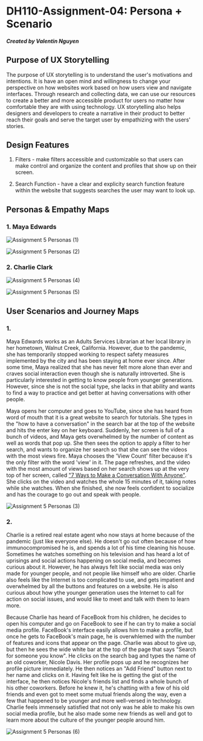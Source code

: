 # DH110-Assignment-04: Persona + Scenario
#####  Created by Valentin Nguyen

## Purpose of UX Storytelling

The purpose of UX storytelling is to understand the user's motivations and intentions. It is have an open mind and willingness to change your perspective on how websites work based on how users view and navigate interfaces. Through research and collecting data, we can use our resources to create a better and more accessible product for users no matter how comfortable they are with using technology. UX storytelling also helps designers and developers to create a narrative in their product to better reach their goals and serve the target user by empathizing with the users' stories.  


## Design Features

1. Filters - make filters accessible and customizable so that users can make control and organize the content and profiles that show up on their screen.

2. Search Function - have a clear and explicity search function feature within the website that suggests searches the user may want to look up.


## Personas & Empathy Maps

### 1. Maya Edwards

![Assignment 5 Personas (1)](https://user-images.githubusercontent.com/81778205/116372663-81044700-a7c1-11eb-9660-3f0aafb4e2fd.png)

![Assignment 5 Personas (2)](https://user-images.githubusercontent.com/81778205/116372679-8497ce00-a7c1-11eb-9cfc-409fbe16922a.png)


### 2. Charlie Clark

![Assignment 5 Personas (4)](https://user-images.githubusercontent.com/81778205/116372736-95484400-a7c1-11eb-8f08-d282908d5029.png)

![Assignment 5 Personas (5)](https://user-images.githubusercontent.com/81778205/116372747-98dbcb00-a7c1-11eb-9f68-fb6d65e0b0f0.png)


## User Scenarios and Journey Maps

### 1.

Maya Edwards works as an Adults Services Librarian at her local library in her hometown, Walnut Creek, California. However, due to the pandemic, she has temporarily stopped working to respect safety measures implemented by the city and has been staying at home ever since. After some time, Maya realized that she has never felt more alone than ever and craves social interaction even though she is naturally introverted. She is particularly interested in getting to know people from younger generations. However, since she is not the social type, she lacks in that ability and wants to find a way to practice and get better at having conversations with other people.

Maya opens her computer and goes to YouTube, since she has heard from word of mouth that it is a great website to search for tutorials. She types in the "how to have a conversation" in the search bar at the top of the website and hits the enter key on her keyboard. Suddenly, her screen is full of a bunch of videos, and Maya gets overwhelmed by the number of content as well as words that pop up. She then sees the option to apply a filter to her search, and wants to organize her search so that she can see the videos with the most views fire. Maya chooses the 'View Count' filter because it's the only filter with the word 'view' in it. The page refreshes, and the video with the most amount of views based on her search shows up at the very top of her screen, called ["7 Ways to Make a Conversation With Anyone"](https://www.youtube.com/watch?v=F4Zu5ZZAG7I&t=181s). She clicks on the video and watches the whole 15 minutes of it, taking notes while she watches. When she finished, she now feels confident to socialize and has the courage to go out and speak with people.

![Assignment 5 Personas (3)](https://user-images.githubusercontent.com/81778205/116372768-9da07f00-a7c1-11eb-8326-2d2aae0e316d.png)

### 2.

Charlie is a retired real estate agent who now stays at home because of the pandemic (just like everyone else). He doesn't go out often because of how immunocompromised he is, and spends a lot of his time cleaning his house. Sometimes he watches something on his television and has heard a lot of uprisings and social actions happening on social media, and becomes curious about it. However, he has always felt like social media was only made for younger people, and not people like himself who are older. Charlie also feels like the Internet is too complicated to use, and gets impatient and overwhelmed by all the buttons and features on a website. He is also curious about how ythe younger generation uses the Internet to call for action on social issues, and would like to meet and talk with them to learn more.

Because Charlie has heard of FaceBook from his children, he decides to open his computer and go on FaceBook to see if he can try to make a social media profile. FaceBook's interface easily allows him to make a profile, but once he gets to FaceBook's main page, he is overwhlemed with the number of features and icons that appear on the page. Charlie was about to give up, but then he sees the wide white bar at the top of the page that says "Search for someone you know". He clicks on the search bag and types the name of an old coworker, Nicole Davis. Her profile pops up and he recognizes her profile picture immediately. He then notices an "Add Friend" button next to her name and clicks on it. Having felt like he is getting the gist of the interface, he then notices Nicole's friends list and finds a whole bunch of his other coworkers. Before he knew it, he's chatting with a few of his old friends and even got to meet some mutual friends along the way, even a few that happened to be younger and more well-versed in technology. Charlie feels immensely satisfied that not only was he able to make his own social media profile, but he also made some new friends as well and got to learn more about the culture of the younger people around him.

![Assignment 5 Personas (6)](https://user-images.githubusercontent.com/81778205/116372790-a2fdc980-a7c1-11eb-8840-0a159f34d3e9.png)


